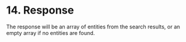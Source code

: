 # 14. Response

The response will be an array of entities from the search results, or an empty array if no entities are found.
